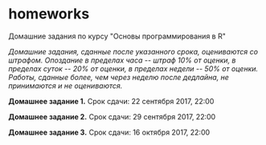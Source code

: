 # homeworks

Домашние задания по курсу "Основы программирования в R"

*Домашние задания, сданные после указанного срока, оцениваются со штрафом. Опоздание в пределах часа -- штраф 10% от оценки, в пределах суток -- 20% от оценки, в пределах недели -- 50% от оценки. Работы, сданные более, чем через неделю после дедлайна, не принимаются и не оцениваются.*

**Домашнее задание 1.** Срок сдачи: 22 сентября 2017, 22:00

**Домашнее задание 2.** Срок сдачи: 29 сентября 2017, 22:00

**Домашнее задание 3.** Срок сдачи: 16 октября 2017, 22:00